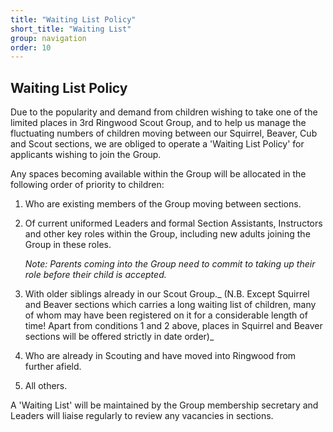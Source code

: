 ```yaml
---
title: "Waiting List Policy"
short_title: "Waiting List"
group: navigation
order: 10
---
```


## Waiting List Policy

Due to the popularity and demand from children wishing to take one of the limited places in 3rd Ringwood Scout Group, and to help us manage the fluctuating numbers of children moving between our Squirrel, Beaver, Cub and Scout sections, we are obliged to operate a 'Waiting List Policy' for applicants wishing to join the Group.

Any spaces becoming available within the Group will be allocated in the following order of priority to children:

1.  Who are existing members of the Group moving between sections.

2.  Of current uniformed Leaders and formal Section Assistants, Instructors and other key roles within the Group, including new adults joining the Group in these roles.

    _Note: Parents coming into the Group need to commit to taking up their role before their child is accepted._

3.  With older siblings already in our Scout Group._ (N.B. Except Squirrel and Beaver sections which carries a long waiting list of children, many of whom may have been registered on it for a considerable length of time! Apart from conditions 1 and 2 above, places in Squirrel and Beaver sections will be offered strictly in date order)_

4.  Who are already in Scouting and have moved into Ringwood from further afield.

5.  All others.

A 'Waiting List' will be maintained by the Group membership secretary and Leaders will liaise regularly to review any vacancies in sections.
